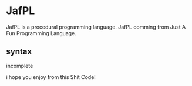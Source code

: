 # JafPL

JafPL is a procedural programming language.
JafPL comming from Just A Fun Programming Language.

## syntax
incomplete

i hope you enjoy from this Shit Code!
